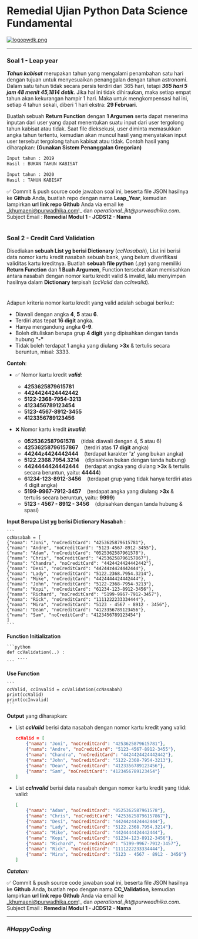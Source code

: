 # Remedial Ujian Python Data Science Fundamental



[![logopwdk.png](https://i.postimg.cc/66VC3Rgx/logopwdk.png)](https://postimg.cc/s1XMHB3T)


<hr>



### **Soal 1 - Leap year**

__*Tahun kabisat*__ merupakan tahun yang mengalami penambahan satu hari dengan tujuan untuk menyesuaikan penanggalan dengan tahun astronomi. Dalam satu tahun tidak secara persis terdiri dari 365 hari, tetapi __*365 hari 5 jam 48 menit 45,1814 detik*__. Jika hal ini tidak dihiraukan, maka setiap empat tahun akan kekurangan hampir 1 hari. Maka untuk mengkompensasi hal ini, setiap 4 tahun sekali, diberi 1 hari ekstra: __29 Februari__. 

Buatlah sebuah **Return Function** dengan **1 Argumen** serta dapat menerima inputan dari user yang dapat menentukan suatu input dari user tergolong tahun kabisat atau tidak. Saat file dieksekusi, user diminta memasukkan angka tahun tertentu, kemudian akan muncul hasil yang menyatakan input user tersebut tergolong tahun kabisat atau tidak. Contoh hasil yang diharapkan:
**(Gunakan Sistem Penanggalan Gregorian)**

```bash
Input tahun : 2019
Hasil : BUKAN TAHUN KABISAT

Input tahun : 2020
Hasil : TAHUN KABISAT
```


✅ Commit & push source code jawaban soal ini, beserta file JSON hasilnya ke __Github__ Anda, buatlah repo dengan nama __Leap_Year__, kemudian lampirkan __url link repo Github__ Anda via email ke _khumaeni@purwadhika.com!_ dan _operational_jkt@purweadhika.com_. Subject Email : **Remedial Modul 1 - JCDS12 - Nama**


#

### **Soal 2 - Credit Card Validation**

Disediakan __sebuah List yg berisi Dictionary__ (_ccNasabah_), List ini berisi data nomor kartu kredit nasabah sebuah bank, yang belum diverifikasi validitas kartu kreditnya. Buatlah __sebuah file python__ (*.py*) yang memiliki **Return Function** dan **1 Buah Argumen**, Function tersebut akan memisahkan antara nasabah dengan nomor kartu kredit valid & invalid, lalu menyimpan hasilnya dalam **Dictionary** terpisah (_ccValid_ dan _ccInvalid_).

# 

Adapun kriteria nomor kartu kredit yang valid adalah sebagai berikut:

- Diawali dengan angka __4__, **5** atau __6__.
- Terdiri atas tepat __16 digit__ angka.
- Hanya mengandung angka __0-9__.
- Boleh dituliskan berupa grup __4 digit__ yang dipisahkan dengan tanda hubung __"-"__
- Tidak boleh terdapat 1 angka yang diulang __>3x__ & tertulis secara beruntun, misal: 3333.

__Contoh__:
- ✅ Nomor kartu kredit __*valid*__:
    - __4253625879615781__
    - __4424424424442442__
    - __5122-2368-7954-3213__
    - __4123456789123454__
    - __5123-4567-8912-3455__
    - __4123356789123456__

- ❌ Nomor kartu kredit __*invalid*__:
    - __0525362587961578__ &nbsp;&nbsp;&nbsp;(tidak diawali dengan 4, 5 atau 6)
    - __42536258796157867__ &nbsp;&nbsp;&nbsp;(terdiri atas __17 digit__ angka)
    - __44244z4424442444__ &nbsp;&nbsp;&nbsp;(terdapat karakter __'z'__ yang bukan angka)
    - __5122.2368.7954.3214__ &nbsp;&nbsp;&nbsp;(dipisahkan bukan dengan tanda hubung)
    - __4424444424442444__ &nbsp;&nbsp;&nbsp;(terdapat angka yang diulang __>3x__ & tertulis secara beruntun, yaitu: __44444__)
    - __61234-123-8912-3456__ &nbsp;&nbsp;&nbsp;(terdapat grup yang tidak hanya terdiri atas 4 digit angka)
    - __5199-9967-7912-3457__  &nbsp;&nbsp;&nbsp;(terdapat angka yang diulang __>3x__ & tertulis secara beruntun, yaitu: __9999__)
    - __5123 - 4567 - 8912 - 3456__ &nbsp;&nbsp;&nbsp;(dipisahkan dengan tanda hubung & spasi)

__Input Berupa List yg berisi Dictionary Nasabah__  :

    ```
    ccNasabah = [
    {"nama": "Joni", "noCreditCard": "4253625879615781"},
    {"nama": "Andre", "noCreditCard": "5123-4567-8912-3455"},
    {"nama": "Adam", "noCreditCard": "0525362587961578"},
    {"nama": "Chris", "noCreditCard": "42536258796157867"},
    {"nama": "Chandra", "noCreditCard": "4424424424442442"},
    {"nama": "Desi", "noCreditCard": "44244z4424442444"},
    {"nama": "Lady", "noCreditCard": "5122.2368.7954.3214"},
    {"nama": "Mike", "noCreditCard": "4424444424442444"},
    {"nama": "John", "noCreditCard": "5122-2368-7954-3213"},
    {"nama": "Kopi", "noCreditCard": "61234-123-8912-3456"},
    {"nama": "Richard", "noCreditCard": "5199-9967-7912-3457"},
    {"nama": "Rick", "noCreditCard": "1111222233334444"},
    {"nama": "Mira", "noCreditCard": "5123 - 4567 - 8912 - 3456"},
    {"nama": "Dean", "noCreditCard": "4123356789123456"},
    {"nama": "Sam", "noCreditCard": "4123456789123454"}
    ]
    ```

__Function Initialization__

    ```python
    def ccValidation(..) :
        ....
    ```

__Use Function__

    ```
    ccValid, ccInvalid = ccValidation(ccNasabah)
    print(ccValid)
    print(ccInvalid)
    ```

__Output__ yang diharapkan:
- List __*ccValid*__ berisi data nasabah dengan nomor kartu kredit yang valid:
    ```json
    ccValid = [
        {"nama": "Joni", "noCreditCard": "4253625879615781"},
        {"nama": "Andre", "noCreditCard": "5123-4567-8912-3455"},
        {"nama": "Chandra", "noCreditCard": "4424424424442442"},
        {"nama": "John", "noCreditCard": "5122-2368-7954-3213"},
        {"nama": "Dean", "noCreditCard": "4123356789123456"},
        {"nama": "Sam", "noCreditCard": "4123456789123454"}
    ]
    ```
- List __*ccInvalid*__ berisi data nasabah dengan nomor kartu kredit yang tidak valid:
    ```json
    [
        {"nama": "Adam", "noCreditCard": "0525362587961578"},
        {"nama": "Chris", "noCreditCard": "42536258796157867"},
        {"nama": "Desi", "noCreditCard": "44244z4424442444"},
        {"nama": "Lady", "noCreditCard": "5122.2368.7954.3214"},
        {"nama": "Mike", "noCreditCard": "4424444424442444"},
        {"nama": "Kopi", "noCreditCard": "61234-123-8912-3456"},
        {"nama": "Richard", "noCreditCard": "5199-9967-7912-3457"},
        {"nama": "Rick", "noCreditCard": "1111222233334444"},
        {"nama": "Mira", "noCreditCard": "5123 - 4567 - 8912 - 3456"}
    ]
    ```

_**Catatan:**_ 


✅ Commit & push source code jawaban soal ini, beserta file JSON hasilnya ke __Github__ Anda, buatlah repo dengan nama __CC_Validation__, kemudian lampirkan __url link repo Github__ Anda via email ke _khumaeni@purwadhika.com!_ dan _operational_jkt@purweadhika.com_. Subject Email : **Remedial Modul 1 - JCDS12 - Nama**



<hr>

### *__#HappyCoding__* 
